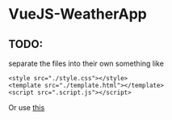 # VueJS-WeatherApp

## TODO:
separate the files into their own 
something like 
```
<style src="./style.css"></style>
<template src="./template.html"></template>
<script src=".script.js"></script>
```
Or use [this](https://github.com/pksunkara/vue-builder-webpack-plugin) 
